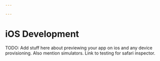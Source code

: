 ```yaml
---

---
```


# iOS Development

TODO: Add stuff here about previewing your app on ios and any device provisioning. Also mention simulators. Link to testing for safari inspector.